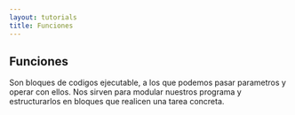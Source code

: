 ```yaml
---
layout: tutorials
title: Funciones
---
```

<h2 class="tutorials-content__sub-title">Funciones</h2>

<p class="tutorials-content__text">Son bloques de codigos ejecutable, a los que podemos pasar parametros y operar con ellos. Nos sirven para modular nuestros programa y estructurarlos en bloques que realicen una tarea concreta.</p>
